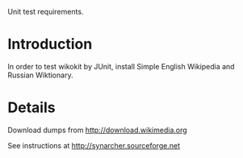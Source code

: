 Unit test requirements.

# Introduction #

In order to test wikokit by JUnit, install Simple English Wikipedia and Russian Wiktionary.

# Details #

Download dumps from http://download.wikimedia.org

See instructions at http://synarcher.sourceforge.net